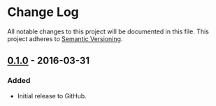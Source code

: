 # Change Log
All notable changes to this project will be documented in this file.
This project adheres to [Semantic Versioning](http://semver.org/).

## [0.1.0] - 2016-03-31
### Added
- Initial release to GitHub.

[0.1.0]: https://github.com/brightnucleus/config-52/compare/v0.0.0...v0.1.0
